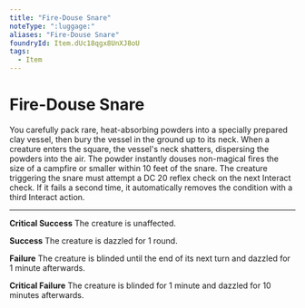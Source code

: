 ```yaml
---
title: "Fire-Douse Snare"
noteType: ":luggage:"
aliases: "Fire-Douse Snare"
foundryId: Item.dUc18qgx8UnXJ8oU
tags:
  - Item
---
```


# Fire-Douse Snare

You carefully pack rare, heat-absorbing powders into a specially prepared clay vessel, then bury the vessel in the ground up to its neck. When a creature enters the square, the vessel's neck shatters, dispersing the powders into the air. The powder instantly douses non-magical fires the size of a campfire or smaller within 10 feet of the snare. The creature triggering the snare must attempt a DC 20 reflex check on the next Interact check. If it fails a second time, it automatically removes the condition with a third Interact action.

* * *

**Critical Success** The creature is unaffected.

**Success** The creature is dazzled for 1 round.

**Failure** The creature is blinded until the end of its next turn and dazzled for 1 minute afterwards.

**Critical Failure** The creature is blinded for 1 minute and dazzled for 10 minutes afterwards.

